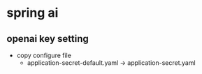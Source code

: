 # spring ai
## openai key setting
- copy configure file
  - application-secret-default.yaml -> application-secret.yaml
